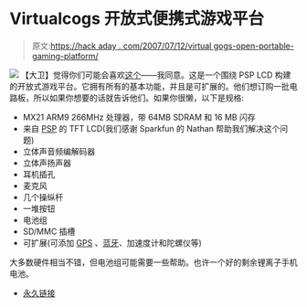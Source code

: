# Virtualcogs 开放式便携式游戏平台

> 原文:[https://hack aday . com/2007/07/12/virtual gogs-open-portable-gaming-platform/](https://hackaday.com/2007/07/12/virtualcogs-open-portable-gaming-platform/)

![](../Images/54b8ac7e3778d37c551a15e54ca516ca.png)
【大卫】觉得你们可能会喜欢[这个](http://wiki.virtualcogs.com/tiki-view_blog.php?blogId=1)——我同意。这是一个围绕 PSP LCD 构建的开放式游戏平台。它拥有所有的基本功能，并且是可扩展的。他们想订购一批电路板，所以如果你想要的话就告诉他们。如果你很懒，以下是规格:

*   MX21 ARM9 266MHz 处理器，带 64MB SDRAM 和 16 MB 闪存
*   来自 [PSP](http://www.mahalo.com/PSP_Hacks "PSP Hacks - Mahalo") 的 TFT LCD(我们感谢 Sparkfun 的 Nathan 帮助我们解决这个问题)
*   立体声音频编解码器
*   立体声扬声器
*   耳机插孔
*   麦克风
*   几个操纵杆
*   一堆按钮
*   电池组
*   SD/MMC 插槽
*   可扩展(可添加 [GPS](http://www.mahalo.com/GPS "GPS - Mahalo") 、[蓝牙](http://www.mahalo.com/Bluetooth "Bluetooth - Mahalo")、加速度计和陀螺仪等)

大多数硬件相当不错，但电池组可能需要一些帮助。也许一个好的剩余锂离子手机电池。

*   [永久链接](http://wiki.virtualcogs.com/tiki-view_blog.php?blogId=1)